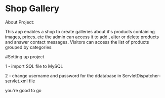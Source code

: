 # Shop Gallery

About Project:

This app enables a shop to create galleries about it's products containing images, prices..etc
the admin can access it to add , alter or delete products and answer contact messages.
Visitors can access the list of products grouped by categories

#Setting up project 

1 - import SQL file to MySQL

2 - change username and password for the ddatabase in ServletDispatcher-servlet.xml file 

you're good to go  

